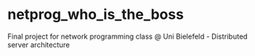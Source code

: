 # netprog_who_is_the_boss
Final project for network programming class @ Uni Bielefeld - Distributed server architecture
